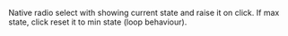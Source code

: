 Native radio select with showing current state and raise it on click.
If max state, click reset it to min state (loop behaviour).
